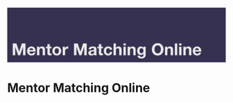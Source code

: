 [![Mentor matching online](https://github.com/mentor-matching-online/.github/blob/dc04a086cf6ed14369de7a443ff961f621921fd7/profile/graphic.svg)](https://mentormatching.online "Visit the Mentor Matching dot Online website.")

# Mentor Matching Online
